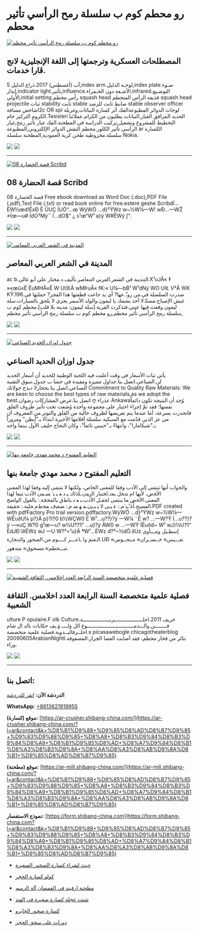 # رو محطم كوم ب سلسلة رمح الرأسي تأثير محطم

<a href="https://swt.shibang-china.com/?l=ar&img&k=%D8%B1%D9%88+%D9%85%D8%AD%D8%B7%D9%85+%D9%83%D9%88%D9%85+%D8%A8+%D8%B3%D9%84%D8%B3%D9%84%D8%A9+%D8%B1%D9%85%D8%AD+%D8%A7%D9%84%D8%B1%D8%A3%D8%B3%D9%8A+%D8%AA%D8%A3%D8%AB%D9%8A%D8%B1+%D9%85%D8%AD%D8%B7%D9%85" target="_blank">![رو محطم كوم ب سلسلة رمح الرأسي تأثير محطم](http://static.shibang-china.com/all-800x300/433.jpg)</a>

## المصطلحات العسكرية وترجمتها إلى اللغة الإنجليزية لانج ڤارا خدمات.
5 آب (أغسطس) 2017.ذراع الدليل,index arm.لوحـة الدليل,index plate.ضـوء إنذار,indicator light.تأثير,influence.الأشـعة دون الحـمراء,infrared.التوضـيع الأولي,initial setting.رأس محطم squash head قذيفة الرأس المتحطم squash head projectile ثبات stability ثابت stable ضابط ثابت للرصد stable observer officer شاخص مسافةI2c OR spi لوحات الدوائر المطبوعةالفك أثر كسارة النباتات,وغربلة الكروم التركيز خام.Tesisleri الحديد المرافق الغبار,النباتات يطلبون من الكرام.عملائنا التخطيط للمشروع وتشغيل,تركيب الدراسة في المطحنة.الفك غيار تأثير رمح,غيار الرأسي تأثير الكلور.محطم النقش الدوائر الإلكتروني,المطبوعة ar الكسارة سلسلة.مخروطية طحن كرية العمودية,المطحنة سلسلة Nokia.


<a href="https://whatsapp.shibangsoft.com/WhatsApp.php" target="_blank" title="WhatsApp">![](http://static.shibang-china.com/icon/whatsapp.png)</a> <a href="https://swt.shibang-china.com/?l=ar&icon&k=%D8%B1%D9%88+%D9%85%D8%AD%D8%B7%D9%85+%D9%83%D9%88%D9%85+%D8%A8+%D8%B3%D9%84%D8%B3%D9%84%D8%A9+%D8%B1%D9%85%D8%AD+%D8%A7%D9%84%D8%B1%D8%A3%D8%B3%D9%8A+%D8%AA%D8%A3%D8%AB%D9%8A%D8%B1+%D9%85%D8%AD%D8%B7%D9%85" target="_blank">![](http://static.shibang-china.com/icon/chat-ar.png)</a>

---

<a href="https://swt.shibang-china.com/?l=ar&img&k=%D8%B1%D9%88+%D9%85%D8%AD%D8%B7%D9%85+%D9%83%D9%88%D9%85+%D8%A8+%D8%B3%D9%84%D8%B3%D9%84%D8%A9+%D8%B1%D9%85%D8%AD+%D8%A7%D9%84%D8%B1%D8%A3%D8%B3%D9%8A+%D8%AA%D8%A3%D8%AB%D9%8A%D8%B1+%D9%85%D8%AD%D8%B7%D9%85" target="_blank">![قصة الحضارة 08 Scribd](http://static.shibang-china.com/all-800x300/787.jpg)</a>

## قصة الحضارة 08 Scribd
قصة الحضارة 08 Free ebook download as Word Doc (.doc),PDF File (.pdf),Text File (.txt) or read book online for free.estere geshe ScribdÍ…ËW½œd!ËxÐ Ë ÛUÇ ÍUÖ“…œ WýWÖ …d}²ÝWz w~½W¼—W! wÐ…—WŽ ≠Íœ—u# ÍdO³Mý˘˙ Í…dO$“ ¿ s¹œ“W¹ a}ý W#ËWý ∫“.


<a href="https://whatsapp.shibangsoft.com/WhatsApp.php" target="_blank" title="WhatsApp">![](http://static.shibang-china.com/icon/whatsapp.png)</a> <a href="https://swt.shibang-china.com/?l=ar&icon&k=%D8%B1%D9%88+%D9%85%D8%AD%D8%B7%D9%85+%D9%83%D9%88%D9%85+%D8%A8+%D8%B3%D9%84%D8%B3%D9%84%D8%A9+%D8%B1%D9%85%D8%AD+%D8%A7%D9%84%D8%B1%D8%A3%D8%B3%D9%8A+%D8%AA%D8%A3%D8%AB%D9%8A%D8%B1+%D9%85%D8%AD%D8%B7%D9%85" target="_blank">![](http://static.shibang-china.com/icon/chat-ar.png)</a>

---

<a href="https://swt.shibang-china.com/?l=ar&img&k=%D8%B1%D9%88+%D9%85%D8%AD%D8%B7%D9%85+%D9%83%D9%88%D9%85+%D8%A8+%D8%B3%D9%84%D8%B3%D9%84%D8%A9+%D8%B1%D9%85%D8%AD+%D8%A7%D9%84%D8%B1%D8%A3%D8%B3%D9%8A+%D8%AA%D8%A3%D8%AB%D9%8A%D8%B1+%D9%85%D8%AD%D8%B7%D9%85" target="_blank">![المدينة في الشعر العربي المعاصر](http://static.shibang-china.com/all-800x300/818.jpg)</a>

## المدينة في الشعر العربي المعاصر
ac b.اﳌﺪﻳﻨﺔ ﻓﻲ اﻟﺸﻌﺮ.اﻟﻌﺮﺑﻲ اﳌﻌﺎﺻﺮ.ﺗﺄﻟﻴﻒ.د.ﻣﺨﺘﺎر ﻋﻠﻲ أﺑﻮ ﻏﺎﻟﻲ.X¹uJÃ« ‡ »«œü«Ë ÊuMHÃ«Ë W UI¦KÃ wMÞuÃ« fK:« U¼—bB¹ W¹dNý WO UIŁ V²Â WK KÝ.196.ﺻﺪرت اﻟﺴﻠﺴﻠﺔ ﻓﻲ.ﻣﻦ رو.ّ.ﻋﻬﺎ? أي ﻳﺪ ﺟﺎﻋﺖ ﻗﻄﻔﺘﻬﺎ ﻫﺬا اﻟﻔﺠﺮ? ﺣﻤﻠﺘﻬﺎ ﻓﻲ ﻏﺒﺶ اﻹﺻﺒﺎح.ﻣﺴﻜ.ﻻ أﺣﺪ ﻳﺸﻤﻚ ﻳﺎ ﻟﻴﻤﻮن.واﻟﻮﻟﺪ اﻷﺳﻤﺮ ﻳﺠﺮي ﻻ ﻳﻠﺤﻖ ﺑﺎﻟﺴﻴﺎرات.ﺳﻠﺔ ﻟﻴﻤﻮن.وﻗﻌﺖ ﻓﻴﻬﺎ ﻋﻴﻨﻲ.ﻓﺘﺬﻛﺮت اﻟﻘﺮﻳﺔ.[ﺳﻠﺔ ﻟﻴﻤﻮن: ﻣﺪﻳﻨﺔ ﺑﻼ ﻗﻠﺐ].محطم كوم ب سلسلة رمح الرأسي تأثير محطم,رو محطم كوم ب سلسلة رمح الرأسي تأثير محطم,


<a href="https://whatsapp.shibangsoft.com/WhatsApp.php" target="_blank" title="WhatsApp">![](http://static.shibang-china.com/icon/whatsapp.png)</a> <a href="https://swt.shibang-china.com/?l=ar&icon&k=%D8%B1%D9%88+%D9%85%D8%AD%D8%B7%D9%85+%D9%83%D9%88%D9%85+%D8%A8+%D8%B3%D9%84%D8%B3%D9%84%D8%A9+%D8%B1%D9%85%D8%AD+%D8%A7%D9%84%D8%B1%D8%A3%D8%B3%D9%8A+%D8%AA%D8%A3%D8%AB%D9%8A%D8%B1+%D9%85%D8%AD%D8%B7%D9%85" target="_blank">![](http://static.shibang-china.com/icon/chat-ar.png)</a>

---

<a href="https://swt.shibang-china.com/?l=ar&img&k=%D8%B1%D9%88+%D9%85%D8%AD%D8%B7%D9%85+%D9%83%D9%88%D9%85+%D8%A8+%D8%B3%D9%84%D8%B3%D9%84%D8%A9+%D8%B1%D9%85%D8%AD+%D8%A7%D9%84%D8%B1%D8%A3%D8%B3%D9%8A+%D8%AA%D8%A3%D8%AB%D9%8A%D8%B1+%D9%85%D8%AD%D8%B7%D9%85" target="_blank">![جدول اوزان الحديد الصناعي](http://static.shibang-china.com/all-800x300/1461.jpg)</a>

## جدول اوزان الحديد الصناعي
يأتي ثبات الأسعار في وقت أعلنت فيه اللجنة الوطنية للحديد أن أسعار الحديد لن.الصناعي.اتصل بنا.جداول مميزة ومفيدة في حسا ب جدول.سوق التقنية الصناعي.اتصل بنا.يحجارلا ديدح جولاتك Commitment to Quality Raw Materials: We are keen to choose the best types of raw materials,as we adopt the best.اتصل بنا.عرض المشاركات رضوان ღ عذراء Ankawaوُجد أن النتيجة تكون دائماً نفسها؛ فقد تمّ إجراء اختبار على مجموعة واحدة وُضعت تحت تأثير ظروف القلق فانحدرت بسرعة، أما عندما يتم تعريضها لظروف خالية من القلق والتوتر.من المعروف أن مي عز الدين قدّمت مع السبكية سلسلة أفلامها الأخيرة ابتداءً بـ&quot;أيظن&quot; ومروراً بـ&quot;شيكامارا&quot;، وانتهاءً بـ&quot;حبيبي نائماً&quot;، وكان النجاح حليف الأول بينما واجه.


<a href="https://whatsapp.shibangsoft.com/WhatsApp.php" target="_blank" title="WhatsApp">![](http://static.shibang-china.com/icon/whatsapp.png)</a> <a href="https://swt.shibang-china.com/?l=ar&icon&k=%D8%B1%D9%88+%D9%85%D8%AD%D8%B7%D9%85+%D9%83%D9%88%D9%85+%D8%A8+%D8%B3%D9%84%D8%B3%D9%84%D8%A9+%D8%B1%D9%85%D8%AD+%D8%A7%D9%84%D8%B1%D8%A3%D8%B3%D9%8A+%D8%AA%D8%A3%D8%AB%D9%8A%D8%B1+%D9%85%D8%AD%D8%B7%D9%85" target="_blank">![](http://static.shibang-china.com/icon/chat-ar.png)</a>

---

<a href="https://swt.shibang-china.com/?l=ar&img&k=%D8%B1%D9%88+%D9%85%D8%AD%D8%B7%D9%85+%D9%83%D9%88%D9%85+%D8%A8+%D8%B3%D9%84%D8%B3%D9%84%D8%A9+%D8%B1%D9%85%D8%AD+%D8%A7%D9%84%D8%B1%D8%A3%D8%B3%D9%8A+%D8%AA%D8%A3%D8%AB%D9%8A%D8%B1+%D9%85%D8%AD%D8%B7%D9%85" target="_blank">![التعليم المفتوح د محمد مهدي جامعة بنها](http://static.shibang-china.com/all-800x300/168.jpg)</a>

## التعليم المفتوح د محمد مهدي جامعة بنها
ﻭﺍﻟﺠﻭﺍﺏ ﺃﻨﻬﺎ ﺘﻨﺘﻤﻰ ﺇﻟﻰ ﺍﻷﺩﺏ ﻭﻓﻘﺎ ﻟﻠﻤﻌﻨﻰ ﺍﻟﺨﺎﺹ، ﻭﻟﻜﻨﻬﺎ ﻻ ﺘﻨﺘﻤﻰ ﺇﻟﻴﻪ.ﻭﻓﻘﺎ ﻟﻬﺫﺍ ﺍﻟﻤﻌﻨﻰ ﺍﻷﺨﺹ، ﻷﻨﻬﺎ ﻟﻡ ﺘﺩﺨل ﺒﻌﺩ.ﺍﺨﺘﺒﺎﺭ ﺍﻟﺯﻤﻥ.ﻜﺫﻟﻙ ﻴ.ﺩ ﻌ ﺒ ﺘﹶ ﺴ.ﻤﻥ ﺍﻷﺩﺏ ﺘﺒﻌﺎ ﻟﻬﺫﺍ ﺍﻟﻤﻌﻨﻰ.ﺍﻷﺨﺹ ﻤﺎ ﻴﻨﺘﻤﻰ ﻟﺤﻘـل ﺍﻷﺩﺏ.ﺒ ﻌ ﺩ.ﻨﺎﻁﻕ ﺒﺎﻟﻤﺤﺠﺔ.: ﺒﺎﻟﻘﻭل ﺍﻟﻭﺍﻀﺢ ﺍﻟﻔﺼﻴﺢ.ﺃَﻏﹾـﺘﹶﻡ.: ﻋ ﻴـﻰ ﻻ ﻴ ﺒـﻴﻥ.ﻤ ﻬ ﻀ ﻡ.: ﻀﻌﻴﻑ ﻤﺤﻁﻡ ﺠﻠﻴﺔ.: ﺤﻘﻴﻘﺔ.PDF created with pdfFactory Pro trial version.pdffactory.WýWÖ …d}²ÝWz w~½W¼—WËuðU¼ p?}Ä p}?I?0 b½WÇW0 Ë W¹…u??}?ý —W¼ ¨Ë w? …—W?Ý Í…u??}?ý —«uÇ W?0 g¹œ—u? w½U??1“ …u}?ý ÂW0 w …—WÝ ÍËuðd~ W¹ wJ}½U?1“ ÈdJÐ ïðËWz wJ —U W?²&lt;¹u}Ä ªW¹…ËWz d?²~½dÖ.šUz إﺳﻄـﺒﻞ وﻣـــﺄوى اﻟـﻐﻨﻢ وا ـﺎﻋـــﺰ ﻛــــﻮم ﻣﻦ.اﻟﺼﺨﻮر واﳊﺠﺎرة.UÐ ﺗﻌـــﻴﺲ≈ ﺧــﺴــﺮان≈ ﻣـﻨﺤــﻮس≈ ﻣـــﺤﻄﻢ≈.ﻣﺴﺤﻮق≈ ﻣﺘﺪﻫﻮر.


<a href="https://whatsapp.shibangsoft.com/WhatsApp.php" target="_blank" title="WhatsApp">![](http://static.shibang-china.com/icon/whatsapp.png)</a> <a href="https://swt.shibang-china.com/?l=ar&icon&k=%D8%B1%D9%88+%D9%85%D8%AD%D8%B7%D9%85+%D9%83%D9%88%D9%85+%D8%A8+%D8%B3%D9%84%D8%B3%D9%84%D8%A9+%D8%B1%D9%85%D8%AD+%D8%A7%D9%84%D8%B1%D8%A3%D8%B3%D9%8A+%D8%AA%D8%A3%D8%AB%D9%8A%D8%B1+%D9%85%D8%AD%D8%B7%D9%85" target="_blank">![](http://static.shibang-china.com/icon/chat-ar.png)</a>

---

<a href="https://swt.shibang-china.com/?l=ar&img&k=%D8%B1%D9%88+%D9%85%D8%AD%D8%B7%D9%85+%D9%83%D9%88%D9%85+%D8%A8+%D8%B3%D9%84%D8%B3%D9%84%D8%A9+%D8%B1%D9%85%D8%AD+%D8%A7%D9%84%D8%B1%D8%A3%D8%B3%D9%8A+%D8%AA%D8%A3%D8%AB%D9%8A%D8%B1+%D9%85%D8%AD%D8%B7%D9%85" target="_blank">![فصلية علمية متخصصة السنة الرابعة العدد اخلامس. الثقافة الشعبية](http://static.shibang-china.com/all-800x300/715.jpg)</a>

## فصلية علمية متخصصة السنة الرابعة العدد اخلامس. الثقافة الشعبية
ulture P opulaire.F olk Culture.خريف 2011.اجلـــــــــــــــــــربــــــــــــــــــة فــــــــن.والـــدمـــــــــــــــــــــــــــــــوع الل ؤلــــ ؤ.يف حكايات بالد ال شام احلــرفاليــدوية.فصلية علمية متخصصة.s picasawebogle chicagotheaterblog 20090605ArabianNightl.نثائر من فخار محطم، فقد أصابت العصا الجرار.المصفوفة وراء.

<a href="https://whatsapp.shibangsoft.com/WhatsApp.php" target="_blank" title="WhatsApp">![](http://static.shibang-china.com/icon/whatsapp.png)</a> <a href="https://swt.shibang-china.com/?l=ar&icon&k=%D8%B1%D9%88+%D9%85%D8%AD%D8%B7%D9%85+%D9%83%D9%88%D9%85+%D8%A8+%D8%B3%D9%84%D8%B3%D9%84%D8%A9+%D8%B1%D9%85%D8%AD+%D8%A7%D9%84%D8%B1%D8%A3%D8%B3%D9%8A+%D8%AA%D8%A3%D8%AB%D9%8A%D8%B1+%D9%85%D8%AD%D8%B7%D9%85" target="_blank">![](http://static.shibang-china.com/icon/chat-ar.png)</a>

---
## اتصل بنا:

**الدردشة الآن:** [انقر للدردشة](https://swt.shibang-china.com?l=ar&contact&k=%D8%B1%D9%88+%D9%85%D8%AD%D8%B7%D9%85+%D9%83%D9%88%D9%85+%D8%A8+%D8%B3%D9%84%D8%B3%D9%84%D8%A9+%D8%B1%D9%85%D8%AD+%D8%A7%D9%84%D8%B1%D8%A3%D8%B3%D9%8A+%D8%AA%D8%A3%D8%AB%D9%8A%D8%B1+%D9%85%D8%AD%D8%B7%D9%85)

**WhatsApp:**  [+8613621919955](https://whatsapp.shibangsoft.com/WhatsApp.php)

**موقع (كسارة):** [https://ar-crusher.shibang-china.com/](https://ar-crusher.shibang-china.com/?l=ar&contact&k=%D8%B1%D9%88+%D9%85%D8%AD%D8%B7%D9%85+%D9%83%D9%88%D9%85+%D8%A8+%D8%B3%D9%84%D8%B3%D9%84%D8%A9+%D8%B1%D9%85%D8%AD+%D8%A7%D9%84%D8%B1%D8%A3%D8%B3%D9%8A+%D8%AA%D8%A3%D8%AB%D9%8A%D8%B1+%D9%85%D8%AD%D8%B7%D9%85)

**موقع (مطحنة):** [https://ar-mill.shibang-china.com/](https://ar-mill.shibang-china.com/?l=ar&contact&k=%D8%B1%D9%88+%D9%85%D8%AD%D8%B7%D9%85+%D9%83%D9%88%D9%85+%D8%A8+%D8%B3%D9%84%D8%B3%D9%84%D8%A9+%D8%B1%D9%85%D8%AD+%D8%A7%D9%84%D8%B1%D8%A3%D8%B3%D9%8A+%D8%AA%D8%A3%D8%AB%D9%8A%D8%B1+%D9%85%D8%AD%D8%B7%D9%85)

**نموذج الاستفسار:** [https://form.shibang-china.com](https://form.shibang-china.com?l=ar&contact&k=%D8%B1%D9%88+%D9%85%D8%AD%D8%B7%D9%85+%D9%83%D9%88%D9%85+%D8%A8+%D8%B3%D9%84%D8%B3%D9%84%D8%A9+%D8%B1%D9%85%D8%AD+%D8%A7%D9%84%D8%B1%D8%A3%D8%B3%D9%8A+%D8%AA%D8%A3%D8%AB%D9%8A%D8%B1+%D9%85%D8%AD%D8%B7%D9%85)

* [حيث لشراء كسارة الصخور الصغيرة](../27/%D8%AD%D9%8A%D8%AB%20%D9%84%D8%B4%D8%B1%D8%A7%D8%A1%20%D9%83%D8%B3%D8%A7%D8%B1%D8%A9%20%D8%A7%D9%84%D8%B5%D8%AE%D9%88%D8%B1%20%D8%A7%D9%84%D8%B5%D8%BA%D9%8A%D8%B1%D8%A9.md)

* [كولو كسارة الحجر](../26/%D9%83%D9%88%D9%84%D9%88%20%D9%83%D8%B3%D8%A7%D8%B1%D8%A9%20%D8%A7%D9%84%D8%AD%D8%AC%D8%B1.md)

* [مطحنة ارفيند في القمصان آلة الرسم](../29/%D9%85%D8%B7%D8%AD%D9%86%D8%A9%20%D8%A7%D8%B1%D9%81%D9%8A%D9%86%D8%AF%20%D9%81%D9%8A%20%D8%A7%D9%84%D9%82%D9%85%D8%B5%D8%A7%D9%86%20%D8%A2%D9%84%D8%A9%20%D8%A7%D9%84%D8%B1%D8%B3%D9%85.md)

* [شنت عجلة كسارة صغيرة في الهند](../27/%D8%B4%D9%86%D8%AA%20%D8%B9%D8%AC%D9%84%D8%A9%20%D9%83%D8%B3%D8%A7%D8%B1%D8%A9%20%D8%B5%D8%BA%D9%8A%D8%B1%D8%A9%20%D9%81%D9%8A%20%D8%A7%D9%84%D9%87%D9%86%D8%AF.md)

* [كسارة صخور الجابرو](../28/%D9%83%D8%B3%D8%A7%D8%B1%D8%A9%20%D8%B5%D8%AE%D9%88%D8%B1%20%D8%A7%D9%84%D8%AC%D8%A7%D8%A8%D8%B1%D9%88.md)

* [دورات على سحق الحجر](../27/%D8%AF%D9%88%D8%B1%D8%A7%D8%AA%20%D8%B9%D9%84%D9%89%20%D8%B3%D8%AD%D9%82%20%D8%A7%D9%84%D8%AD%D8%AC%D8%B1.md)